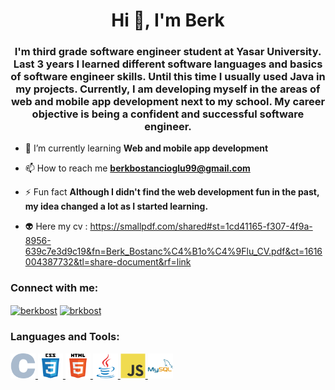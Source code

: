 <h1 align="center">Hi 👋, I'm Berk</h1>
<h3 align="center">I'm third grade software engineer student at Yasar University. Last 3 years I learned different software languages and basics of software engineer skills. Until this time I usually used Java in my projects. Currently, I am developing myself in the areas of web and mobile app development next to my school. My career objective is being a confident and successful software engineer.</h3>

- 🌱 I’m currently learning **Web and mobile app development**

- 📫 How to reach me **berkbostancioglu99@gmail.com**

- ⚡ Fun fact **Although I didn't find the web development fun in the past, my idea changed a lot as I started learning.**

- :alien: Here my cv : https://smallpdf.com/shared#st=1cd41165-f307-4f9a-8956-639c7e3d9c19&fn=Berk_Bostanc%C4%B1o%C4%9Flu_CV.pdf&ct=1616004387732&tl=share-document&rf=link

<h3 align="left">Connect with me:</h3>
<p align="left">
<a href="https://linkedin.com/in/berkbost" target="blank"><img align="center" src="https://cdn.jsdelivr.net/npm/simple-icons@3.0.1/icons/linkedin.svg" alt="berkbost" height="30" width="40" /></a>
<a href="https://instagram.com/brkbost" target="blank"><img align="center" src="https://cdn.jsdelivr.net/npm/simple-icons@3.0.1/icons/instagram.svg" alt="brkbost" height="30" width="40" /></a>
</p>

<h3 align="left">Languages and Tools:</h3>
<p align="left"> <a href="https://www.cprogramming.com/" target="_blank"> <img src="https://raw.githubusercontent.com/devicons/devicon/master/icons/c/c-original.svg" alt="c" width="40" height="40"/> </a> <a href="https://www.w3schools.com/css/" target="_blank"> <img src="https://raw.githubusercontent.com/devicons/devicon/master/icons/css3/css3-original-wordmark.svg" alt="css3" width="40" height="40"/> </a> <a href="https://www.w3.org/html/" target="_blank"> <img src="https://raw.githubusercontent.com/devicons/devicon/master/icons/html5/html5-original-wordmark.svg" alt="html5" width="40" height="40"/> </a> <a href="https://www.java.com" target="_blank"> <img src="https://raw.githubusercontent.com/devicons/devicon/master/icons/java/java-original.svg" alt="java" width="40" height="40"/> </a> <a href="https://developer.mozilla.org/en-US/docs/Web/JavaScript" target="_blank"> <img src="https://raw.githubusercontent.com/devicons/devicon/master/icons/javascript/javascript-original.svg" alt="javascript" width="40" height="40"/> </a> <a href="https://www.mysql.com/" target="_blank"> <img src="https://raw.githubusercontent.com/devicons/devicon/master/icons/mysql/mysql-original-wordmark.svg" alt="mysql" width="40" height="40"/> </a> </p>


<!---
BerkBost/BerkBost is a ✨ special ✨ repository because its `README.md` (this file) appears on your GitHub profile.
You can click the Preview link to take a look at your changes.
--->
